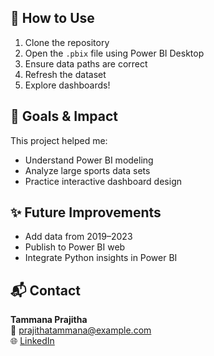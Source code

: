 
## 🚀 How to Use

1. Clone the repository  
2. Open the `.pbix` file using Power BI Desktop  
3. Ensure data paths are correct  
4. Refresh the dataset  
5. Explore dashboards!

## 🎯 Goals & Impact

This project helped me:
- Understand Power BI modeling
- Analyze large sports data sets
- Practice interactive dashboard design

## ✨ Future Improvements

- Add data from 2019–2023  
- Publish to Power BI web  
- Integrate Python insights in Power BI

## 📬 Contact

**Tammana Prajitha**  
📧 prajithatammana@example.com  
🌐 [LinkedIn](https://www.linkedin.com/in/tammana-prajitha-24a5ab298/)  
